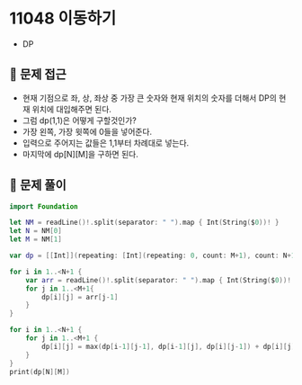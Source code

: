 # 11048 이동하기
- DP

## 🍎 문제 접근
- 현재 기점으로 좌, 상, 좌상 중 가장 큰 숫자와 현재 위치의 숫자를 더해서 DP의 현재 위치에 대입해주면 된다.
- 그럼 dp(1,1)은 어떻게 구할것인가?
- 가장 왼쪽, 가장 윗쪽에 0들을 넣어준다.
- 입력으로 주어지는 값들은 1,1부터 차례대로 넣는다.
- 마지막에 dp[N][M]을 구하면 된다.

## 🍎 문제 풀이
```swift
import Foundation

let NM = readLine()!.split(separator: " ").map { Int(String($0))! }
let N = NM[0]
let M = NM[1]

var dp = [[Int]](repeating: [Int](repeating: 0, count: M+1), count: N+1)

for i in 1..<N+1 {
    var arr = readLine()!.split(separator: " ").map { Int(String($0))! }
    for j in 1..<M+1{
        dp[i][j] = arr[j-1]
    }
}

for i in 1..<N+1 {
    for j in 1..<M+1 {
        dp[i][j] = max(dp[i-1][j-1], dp[i-1][j], dp[i][j-1]) + dp[i][j]
    }
}
print(dp[N][M])
```
